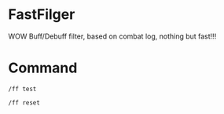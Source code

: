 # FastFilger
WOW Buff/Debuff filter, based on combat log, nothing but fast!!!

# Command
`/ff test `

`/ff reset`